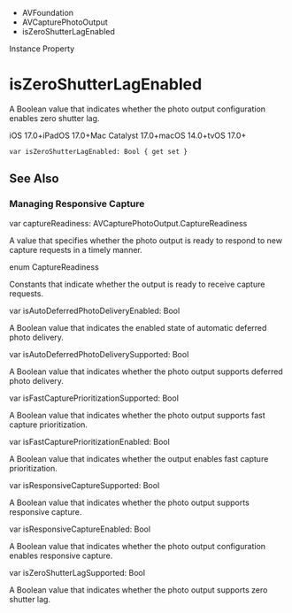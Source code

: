 

- AVFoundation
- AVCapturePhotoOutput
-  isZeroShutterLagEnabled 

Instance Property

# isZeroShutterLagEnabled

A Boolean value that indicates whether the photo output configuration enables zero shutter lag.

iOS 17.0+iPadOS 17.0+Mac Catalyst 17.0+macOS 14.0+tvOS 17.0+

``` source
var isZeroShutterLagEnabled: Bool { get set }
```

## See Also

### Managing Responsive Capture

var captureReadiness: AVCapturePhotoOutput.CaptureReadiness

A value that specifies whether the photo output is ready to respond to new capture requests in a timely manner.

enum CaptureReadiness

Constants that indicate whether the output is ready to receive capture requests.

var isAutoDeferredPhotoDeliveryEnabled: Bool

A Boolean value that indicates the enabled state of automatic deferred photo delivery.

var isAutoDeferredPhotoDeliverySupported: Bool

A Boolean value that indicates whether the photo output supports deferred photo delivery.

var isFastCapturePrioritizationSupported: Bool

A Boolean value that indicates whether the photo output supports fast capture prioritization.

var isFastCapturePrioritizationEnabled: Bool

A Boolean value that indicates whether the output enables fast capture prioritization.

var isResponsiveCaptureSupported: Bool

A Boolean value that indicates whether the photo output supports responsive capture.

var isResponsiveCaptureEnabled: Bool

A Boolean value that indicates whether the photo output configuration enables responsive capture.

var isZeroShutterLagSupported: Bool

A Boolean value that indicates whether the photo output supports zero shutter lag.

